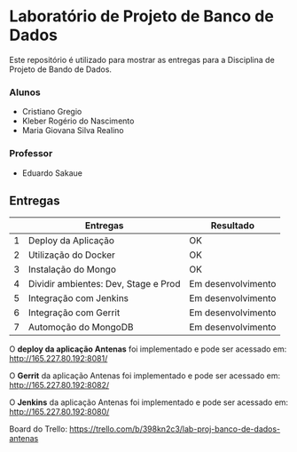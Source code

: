 # Laboratório de Projeto de Banco de Dados

Este repositório é utilizado para mostrar as entregas para a Disciplina de Projeto de Bando de Dados. 

### Alunos
- Cristiano Gregio
- Kleber Rogério do Nascimento
- Maria Giovana Silva Realino

### Professor
- Eduardo Sakaue


## Entregas


|   | Entregas                             | Resultado          |
|---|--------------------------------------|--------------------|
| 1 | Deploy da Aplicação                  |         OK         |
| 2 | Utilização do Docker                 |         OK         |
| 3 | Instalação do Mongo                  |         OK         |
| 4 | Dividir ambientes: Dev, Stage e Prod | Em desenvolvimento |
| 5 | Integração com Jenkins               | Em desenvolvimento |
| 6 | Integração com Gerrit                | Em desenvolvimento |
| 7 | Automoção do MongoDB                 | Em desenvolvimento |



O **deploy da aplicação Antenas** foi implementado e pode ser acessado em: http://165.227.80.192:8081/

O **Gerrit** da aplicação Antenas foi implementado e pode ser acessado em: http://165.227.80.192:8082/

O **Jenkins** da aplicação Antenas foi implementado e pode ser acessado em: http://165.227.80.192:8080/

Board do Trello: https://trello.com/b/398kn2c3/lab-proj-banco-de-dados-antenas


